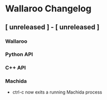 # Wallaroo Changelog

## [ unreleased ] - [ unreleased ]

### Wallaroo

### Python API

### C++ API

### Machida

- ctrl-c now exits a running Machida process
